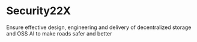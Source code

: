 # Security22X
Ensure effective design, engineering and delivery of decentralized storage and OSS AI to make roads safer and better
